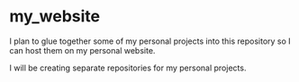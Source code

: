 # my_website

I plan to glue together some of my personal projects into this repository so I can host them on my personal website.

I will be creating separate repositories for my personal projects.
